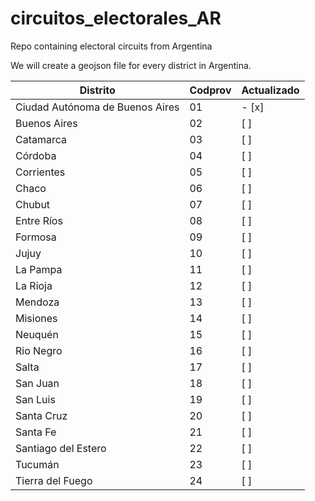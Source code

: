 # circuitos_electorales_AR
Repo containing electoral circuits from Argentina

We will create a geojson file for every district in Argentina.

| Distrito  | Codprov | Actualizado |
| ------------- | ------------- | ------------- |
| Ciudad Autónoma de Buenos Aires  | 01  | - [x] |
| Buenos Aires | 02  | [ ] |
| Catamarca | 03  | [ ] |
| Córdoba | 04  | [ ] |
| Corrientes | 05  | [ ] |
| Chaco | 06  | [ ] |
| Chubut | 07  | [ ] |
| Entre Ríos | 08  | [ ] |
| Formosa | 09  | [ ] |
| Jujuy | 10 | [ ] |
| La Pampa | 11 | [ ] |
| La Rioja | 12  | [ ] |
| Mendoza | 13  | [ ] |
| Misiones | 14  | [ ] |
| Neuquén | 15  | [ ] |
| Rio Negro | 16  | [ ] |
| Salta | 17  | [ ] |
| San Juan | 18  | [ ] |
| San Luis | 19  | [ ] |
| Santa Cruz | 20  | [ ] |
| Santa Fe | 21  | [ ] |
| Santiago del Estero | 22  | [ ] |
| Tucumán | 23  | [ ] |
| Tierra del Fuego | 24  | [ ] |

